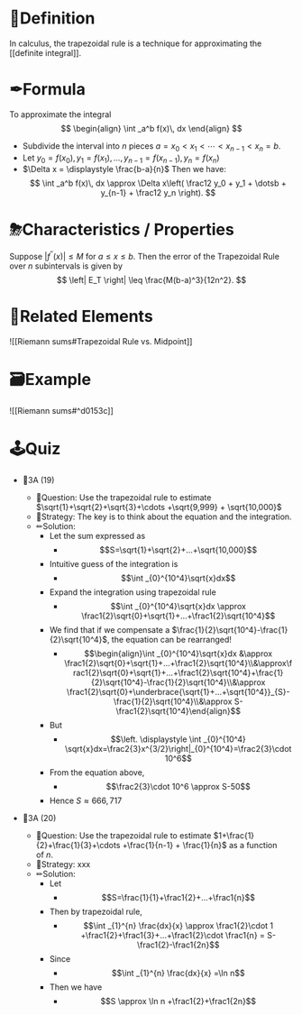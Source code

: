 # 📝Definition
In calculus, the trapezoidal rule is a technique for approximating the [[definite integral]].

# ✒Formula
To approximate the integral
$$
\begin{align}
\int _a^b f(x)\, dx
\end{align}
$$
- Subdivide the interval into $n$ pieces $a = x_0 < x_1 < \dotsb < x_{n-1} < x_n = b$.
- Let $y_0 = f(x_0), y_1 = f(x_1),...,y_{n-1} = f(x_{n-1}), y_n = f(x_n)$
- $\Delta x = \displaystyle \frac{b-a}{n}$
Then we have:
$$
\int _a^b f(x)\, dx \approx \Delta x\left( \frac12 y_0 + y_1 + \dotsb + y_{n-1} + \frac12 y_n \right).
$$

# ⛈Characteristics / Properties
Suppose $\left| f^{\prime \prime }(x) \right| \leq M$ for $a \leq x \leq b$. Then the error of the Trapezoidal Rule over $n$ subintervals is given by
$$
\left| E_T \right| \leq \frac{M(b-a)^3}{12n^2}.
$$

# 🌱Related Elements
![[Riemann sums#Trapezoidal Rule vs. Midpoint]]


# 🗃Example
![[Riemann sums#^d0153c]]

# 🕹Quiz
- 📌3A (19)
	- 💬Question: Use the trapezoidal rule to estimate $\sqrt{1}+\sqrt{2}+\sqrt{3}+\cdots +\sqrt{9,999} + \sqrt{10,000}$
	- 🏹Strategy: The key is to think about the equation and the integration.
	- ✏Solution:
		- Let the sum expressed as
			- $$S=\sqrt{1}+\sqrt{2}+...+\sqrt{10,000}$$
		- Intuitive guess of the integration is
			- $$\int _{0}^{10^4}\sqrt{x}dx$$
		- Expand the integration using trapezoidal rule
			- $$\int _{0}^{10^4}\sqrt{x}dx \approx \frac1{2}\sqrt{0}+\sqrt{1}+...+\frac1{2}\sqrt{10^4}$$
		- We find that if we compensate a $\frac{1}{2}\sqrt{10^4}-\frac{1}{2}\sqrt{10^4}$, the equation can be rearranged!
			- $$\begin{align}\int _{0}^{10^4}\sqrt{x}dx &\approx \frac1{2}\sqrt{0}+\sqrt{1}+...+\frac1{2}\sqrt{10^4}\\&\approx\frac1{2}\sqrt{0}+\sqrt{1}+...+\frac1{2}\sqrt{10^4}+\frac{1}{2}\sqrt{10^4}-\frac{1}{2}\sqrt{10^4}\\&\approx \frac1{2}\sqrt{0}+\underbrace{\sqrt{1}+...+\sqrt{10^4}}_{S}-\frac{1}{2}\sqrt{10^4}\\&\approx S-\frac1{2}\sqrt{10^4}\end{align}$$
		- But
			- $$\left. \displaystyle \int _{0}^{10^4} \sqrt{x}dx=\frac2{3}x^{3/2}\right|_{0}^{10^4}=\frac2{3}\cdot 10^6$$
		- From the equation above,
			- $$\frac2{3}\cdot 10^6 \approx S-50$$
		- Hence $S \approx 666,717$


- 📌3A (20)
	- 💬Question: Use the trapezoidal rule to estimate $1+\frac{1}{2}+\frac{1}{3}+\cdots +\frac{1}{n-1} + \frac{1}{n}$ as a function of $n$.
	- 🏹Strategy: xxx
	- ✏Solution:
		- Let
			- $$S=\frac{1}{1}+\frac1{2}+...+\frac1{n}$$
		- Then by trapezoidal rule,
			- $$\int _{1}^{n} \frac{dx}{x} \approx \frac1{2}\cdot 1 +\frac1{2}+\frac1{3}+...+\frac1{2}\cdot \frac1{n} = S-\frac1{2}-\frac1{2n}$$
		- Since
			- $$\int _{1}^{n} \frac{dx}{x} =\ln n$$
		- Then we have
			- $$S \approx \ln n +\frac1{2}+\frac1{2n}$$
